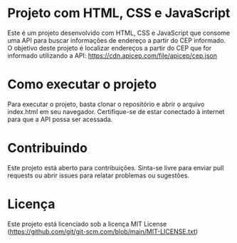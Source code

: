 # Projeto com HTML, CSS e JavaScript
Este é um projeto desenvolvido com HTML, CSS e JavaScript que consome uma API para buscar informações de endereço a partir do CEP informado. O objetivo deste projeto é localizar endereços a partir do CEP que for informado utilizando a API: https://cdn.apicep.com/file/apicep/cep.json

# Como executar o projeto
Para executar o projeto, basta clonar o repositório e abrir o arquivo index.html em seu navegador. Certifique-se de estar conectado à internet para que a API possa ser acessada.

# Contribuindo
Este projeto está aberto para contribuições. Sinta-se livre para enviar pull requests ou abrir issues para relatar problemas ou sugestões.

# Licença
Este projeto está licenciado sob a licença MIT License (https://github.com/git/git-scm.com/blob/main/MIT-LICENSE.txt)
